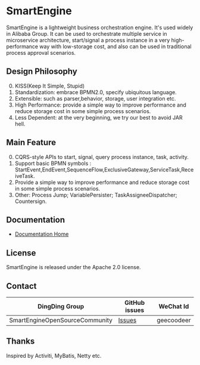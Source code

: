 # SmartEngine

SmartEngine is a lightweight business orchestration engine. It's used widely in Alibaba Group.
It can be used to orchestrate multiple service in microservice architecture, start/signal a process instance in a very high-performance way with low-storage cost, and also can be used in traditional process approval scenarios.


## Design Philosophy

0. KISS(Keep It Simple, Stupid)
1. Standardization: embrace BPMN2.0, specify ubiquitous language.
2. Extensible: such as parser,behavior, storage, user integration etc.
3. High Performance: provide a simple way to improve performance and reduce storage cost in some simple process scenarios.
4. Less Dependent: at the very beginning, we try our best to avoid JAR hell.


## Main Feature

0. CQRS-style APIs to start, signal, query process instance, task, activity.
1. Support basic BPMN symbols : StartEvent,EndEvent,SequenceFlow,ExclusiveGateway,ServiceTask,ReceiveTask.
2. Provide a simple way to improve performance and reduce storage cost in some simple process scenarios.
3. Other: Process Jump; VariablePersister; TaskAssigneeDispatcher; Countersign.


## Documentation

- [Documentation Home](https://github.com/alibaba/SmartEngine/wiki)


## License

SmartEngine is released under the Apache 2.0 license.

## Contact


| DingDing Group                 | GitHub issues | WeChat Id  |
| ------------------------------ | ------------- | ---------- |
| SmartEngineOpenSourceCommunity | [Issues]      | geecoodeer |

[issues]: https://github.com/alibaba/SmartEngine/issues

## Thanks

Inspired by Activiti, MyBatis, Netty etc.